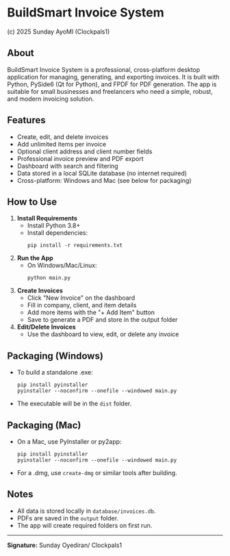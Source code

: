 # BuildSmart Invoice System

(c) 2025 Sunday AyoMI (Clockpals1)

## About
BuildSmart Invoice System is a professional, cross-platform desktop application for managing, generating, and exporting invoices. It is built with Python, PySide6 (Qt for Python), and FPDF for PDF generation. The app is suitable for small businesses and freelancers who need a simple, robust, and modern invoicing solution.

## Features
- Create, edit, and delete invoices
- Add unlimited items per invoice
- Optional client address and client number fields
- Professional invoice preview and PDF export
- Dashboard with search and filtering
- Data stored in a local SQLite database (no internet required)
- Cross-platform: Windows and Mac (see below for packaging)

## How to Use
1. **Install Requirements**
   - Install Python 3.8+
   - Install dependencies:
     ```
     pip install -r requirements.txt
     ```
2. **Run the App**
   - On Windows/Mac/Linux:
     ```
     python main.py
     ```
3. **Create Invoices**
   - Click "New Invoice" on the dashboard
   - Fill in company, client, and item details
   - Add more items with the "+ Add Item" button
   - Save to generate a PDF and store in the output folder
4. **Edit/Delete Invoices**
   - Use the dashboard to view, edit, or delete any invoice

## Packaging (Windows)
- To build a standalone .exe:
  ```
  pip install pyinstaller
  pyinstaller --noconfirm --onefile --windowed main.py
  ```
- The executable will be in the `dist` folder.

## Packaging (Mac)
- On a Mac, use PyInstaller or py2app:
  ```
  pip install pyinstaller
  pyinstaller --noconfirm --onefile --windowed main.py
  ```
- For a .dmg, use `create-dmg` or similar tools after building.

## Notes
- All data is stored locally in `database/invoices.db`.
- PDFs are saved in the `output` folder.
- The app will create required folders on first run.

---
**Signature:** Sunday Oyediran/ Clockpals1
